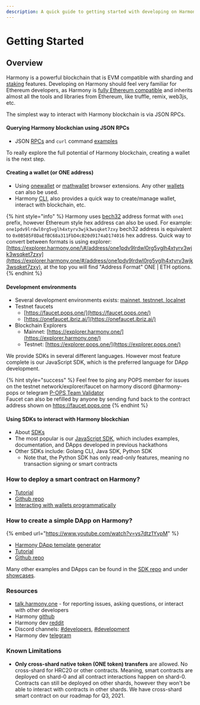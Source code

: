 ```yaml
---
description: A quick guide to getting started with developing on Harmony blockchain.
---
```


# Getting Started

## Overview

Harmony is a powerful blockchain that is EVM compatible with sharding and [staking](https://docs.harmony.one/home/validators) features. Developing on Harmony should feel very familiar for Ethereum developers, as Harmony is [fully Ethereum compatible](https://medium.com/harmony-one/launching-full-ethereum-compatibility-on-harmony-e181ed3c6a24) and inherits almost all the tools and libraries from Ethereum, like truffle, remix, web3js, etc.

The simplest way to interact with Harmony blockchain is via JSON RPCs.

#### Querying Harmony blockchian using JSON RPCs

* JSON [RPCs](https://docs.harmony.one/home/developers/api) and `curl` command [examples](https://docs.harmony.one/home/developers/api/methods)

To really explore the full potential of Harmony blockchain, creating a wallet is the next step.

#### Creating a wallet \(or ONE address\)

* Using [onewallet](https://docs.harmony.one/home/wallets/browser-extensions-wallets/one-wallet) or [mathwallet](https://docs.harmony.one/home/wallets/browser-extensions-wallets/mathwallet) browser extensions. Any other [wallets](https://docs.harmony.one/home/wallets) can also be used.
* Harmony [CLI](https://docs.harmony.one/home/wallets/harmony-cli), also provides a quick way to create/manage wallet, interact with blockchain, etc.

{% hint style="info" %}
Harmony uses [bech32](https://en.bitcoin.it/wiki/Bech32) address format with `one1` prefix, however Ethereum style hex address can also be used. For example: `one1pdv9lrdwl0rg5vglh4xtyrv3wjk3wsqket7zxy` bech32 address is equivalent to `0x0B585F8DaEfBC68a311FbD4cB20d9174aD174016` hex address. Quick way to convert between formats is using explorer: [https://explorer.harmony.one/\#/address/one1pdv9lrdwl0rg5vglh4xtyrv3wjk3wsqket7zxy](https://explorer.harmony.one/#/address/one1pdv9lrdwl0rg5vglh4xtyrv3wjk3wsqket7zxy), at the top you will find "Address Format" ONE \| ETH options.
{% endhint %}

#### Development environments

* Several development environments exists: [mainnet, testnnet, localnet](https://docs.harmony.one/home/developers/api#development-environments)
* Testnet faucets
  * [https://faucet.pops.one/](https://faucet.pops.one/) 
  * [https://onefaucet.ibriz.ai/](https://onefaucet.ibriz.ai/)
* Blockchain Explorers
  * Mainnet: [https://explorer.harmony.one/](https://explorer.harmony.one/) 
  * Testnet: [https://explorer.pops.one/](https://explorer.pops.one/)

We provide SDKs in several different languages. However most feature complete is our JavaScript SDK, which is the preferred language for DApp development.

{% hint style="success" %}
Feel free to ping any POPS member for issues on the testnet network/explorer/faucet on harmony discord @harmony-pops or telegram [P-OPS Team Validator](https://t.me/POPS_Team_Validator)   
Faucet can also be refilled by anyone by sending fund back to the contract address shown on https://faucet.pops.one
{% endhint %}

#### Using SDKs to interact with Harmony blockchian

* About [SDKs](https://docs.harmony.one/home/developers/sdk)
* The most popular is our [JavaScript SDK](https://github.com/harmony-one/sdk), which includes examples, documentation, and DApps developed in previous hackathons
* Other SDKs include: Golang CLI, Java SDK, Python SDK
  * Note that, the Python SDK has only read-only features, meaning no transaction signing or smart contracts

### How to deploy a smart contract on Harmony?

* [Tutorial](https://docs.harmony.one/home/developers/deploying-on-harmony)
* [Github repo](https://github.com/harmony-one/Smart-Contract-Demo)
* [Interacting with wallets programmatically](https://docs.harmony.one/home/developers/interacting-with-wallet-extensions)

### How to create a simple DApp on Harmony?

{% embed url="https://www.youtube.com/watch?v=ys7dtz1YvpM" %}

* [Harmony DApp template generator](https://github.com/harmony-one/harmony-dapp-template)
* [Tutorial](https://www.youtube.com/watch?v=1eigt2z8oWM&t=4s)
* [Github repo](https://github.com/harmony-one/token-faucet-demo-dapp)

Many other examples and DApps can be found in the [SDK repo](https://github.com/harmony-one/sdk) and under [showcases](https://docs.harmony.one/home/showcases).

### Resources

* [talk.harmony.one](https://talk.harmony.one/c/developers/31) - for reporting issues, asking questions, or interact with other developers
* Harmony [github](https://github.com/harmony-one)
* Harmony dev [reddit](https://www.reddit.com/r/Harmony_Devs/)
* Discord channels: [\#developers](https://discord.gg/bK3vb3chuv), [\#development](https://discord.gg/Umfnga3bFU)
* Harmony dev [telegram](https://t.me/HarmonyDevs)

### Known Limitations

* **Only cross-shard native token \(ONE token\) transfers** are allowed. No cross-shard for HRC20 or other contracts. Meaning, smart contracts are deployed on shard-0 and all contract interactions happen on shard-0. Contracts can still be deployed on other shards, however they won't be able to interact with contracts in other shards. We have cross-shard smart contract on our roadmap for Q3, 2021.

